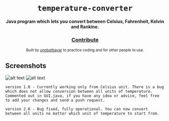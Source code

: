 <div align="center">
  <h1><code>temperature-converter</code></h1>

  <strong>Java program which lets you convert between Celsius, Fahrenheit, Kelvin and Rankine. </strong>

<h3>
    <a href="https://github.com/unobatbayar/Temperature-Converter/pull/new/master">Contribute</a>
  </h3>

  <sub> Built by <a href="https://www.twitter.com/unobatbayar">unobatbayar</a> to practice coding and for other people to use.</sub>
</div>

## Screenshots
![alt text](https://github.com/unobatbayar/temperature-converter/blob/master/Images/img1.png) ![alt text](https://github.com/unobatbayar/temperature-converter/blob/master/Images/img2.png)
    
    version 1.0 - Currently working only from Celsius unit. There is a bug which does not allow conversion between all units of temperature. Commented out in GUI.java, if you have any idea or advice, feel free to add your changes and send a push request.   

    version 2.0 - Bug fixed, fully operational. You can now convert between all units no matter which unit of temperature to start from. 
